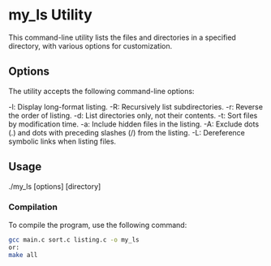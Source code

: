 # my_ls Utility

This command-line utility lists the files and directories in a specified directory, with various options for customization.

## Options

The utility accepts the following command-line options:

-l: Display long-format listing.
-R: Recursively list subdirectories.
-r: Reverse the order of listing.
-d: List directories only, not their contents.
-t: Sort files by modification time.
-a: Include hidden files in the listing.
-A: Exclude dots (.) and dots with preceding slashes (/) from the listing.
-L: Dereference symbolic links when listing files.

## Usage

./my_ls [options] [directory]

### Compilation

To compile the program, use the following command:

```bash
gcc main.c sort.c listing.c -o my_ls
or:
make all


